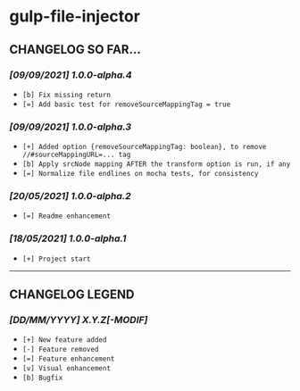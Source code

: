 # gulp-file-injector

## CHANGELOG SO FAR...

### *[09/09/2021] 1.0.0-alpha.4*
* `[b] Fix missing return`
* `[=] Add basic test for removeSourceMappingTag = true`

### *[09/09/2021] 1.0.0-alpha.3*
* `[+] Added option {removeSourceMappingTag: boolean}, to remove //#sourceMappingURL=... tag`
* `[b] Apply srcNode mapping AFTER the transform option is run, if any`
* `[=] Normalize file endlines on mocha tests, for consistency`

### *[20/05/2021] 1.0.0-alpha.2*
* `[=] Readme enhancement`

### *[18/05/2021] 1.0.0-alpha.1*
* `[+] Project start`

***

## CHANGELOG LEGEND

### *[DD/MM/YYYY] X.Y.Z[-MODIF]*
*  `[+] New feature added`
*  `[-] Feature removed`
*  `[=] Feature enhancement`
*  `[v] Visual enhancement`
*  `[b] Bugfix`
